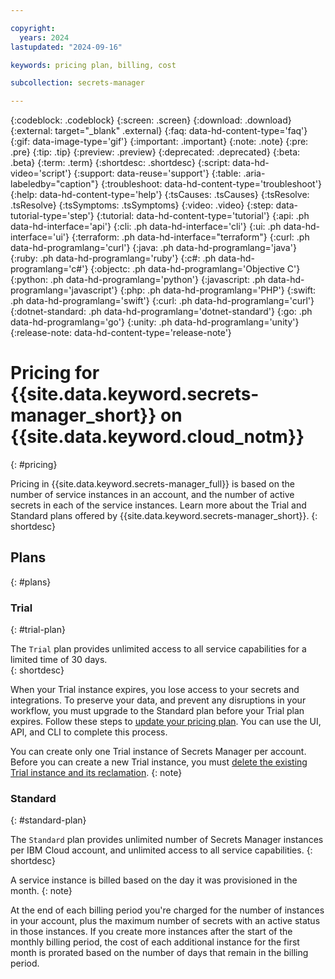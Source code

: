 ```yaml
---

copyright:
  years: 2024
lastupdated: "2024-09-16"

keywords: pricing plan, billing, cost

subcollection: secrets-manager

---
```


{:codeblock: .codeblock}
{:screen: .screen}
{:download: .download}
{:external: target="_blank" .external}
{:faq: data-hd-content-type='faq'}
{:gif: data-image-type='gif'}
{:important: .important}
{:note: .note}
{:pre: .pre}
{:tip: .tip}
{:preview: .preview}
{:deprecated: .deprecated}
{:beta: .beta}
{:term: .term}
{:shortdesc: .shortdesc}
{:script: data-hd-video='script'}
{:support: data-reuse='support'}
{:table: .aria-labeledby="caption"}
{:troubleshoot: data-hd-content-type='troubleshoot'}
{:help: data-hd-content-type='help'}
{:tsCauses: .tsCauses}
{:tsResolve: .tsResolve}
{:tsSymptoms: .tsSymptoms}
{:video: .video}
{:step: data-tutorial-type='step'}
{:tutorial: data-hd-content-type='tutorial'}
{:api: .ph data-hd-interface='api'}
{:cli: .ph data-hd-interface='cli'}
{:ui: .ph data-hd-interface='ui'}
{:terraform: .ph data-hd-interface="terraform"}
{:curl: .ph data-hd-programlang='curl'}
{:java: .ph data-hd-programlang='java'}
{:ruby: .ph data-hd-programlang='ruby'}
{:c#: .ph data-hd-programlang='c#'}
{:objectc: .ph data-hd-programlang='Objective C'}
{:python: .ph data-hd-programlang='python'}
{:javascript: .ph data-hd-programlang='javascript'}
{:php: .ph data-hd-programlang='PHP'}
{:swift: .ph data-hd-programlang='swift'}
{:curl: .ph data-hd-programlang='curl'}
{:dotnet-standard: .ph data-hd-programlang='dotnet-standard'}
{:go: .ph data-hd-programlang='go'}
{:unity: .ph data-hd-programlang='unity'}
{:release-note: data-hd-content-type='release-note'}

# Pricing for {{site.data.keyword.secrets-manager_short}} on {{site.data.keyword.cloud_notm}}
{: #pricing}

Pricing in {{site.data.keyword.secrets-manager_full}} is based on the number of service instances in an account, and the number of active secrets in each of the service instances. Learn more about the Trial and Standard plans offered by {{site.data.keyword.secrets-manager_short}}.
{: shortdesc}

## Plans
{: #plans}

### Trial
{: #trial-plan}

The `Trial` plan provides unlimited access to all service capabilities for a limited time of 30 days.  
{: shortdesc}

When your Trial instance expires, you lose access to your secrets and integrations. To preserve your data, and prevent any disruptions in your workflow, you must upgrade to the Standard plan before your Trial plan expires. Follow these steps to [update your pricing plan](/docs/billing-usage?topic=billing-usage-changing&interface=ui). You can use the UI, API, and CLI to complete this process.

You can create only one Trial instance of Secrets Manager per account. Before you can create a new Trial instance, you must [delete the existing Trial instance and its reclamation](/docs/secrets-manager?topic=secrets-manager-mng-data#service-delete).
{: note}

### Standard
{: #standard-plan}

The `Standard` plan provides unlimited number of Secrets Manager instances per IBM Cloud account, and unlimited access to all service capabilities.
{: shortdesc}

A service instance is billed based on the day it was provisioned in the month.
{: note}

At the end of each billing period you're charged for the number of instances in your account, plus the maximum number of secrets with an active status in those instances. If you create more instances after the start of the monthly billing period, the cost of each additional instance for the first month is prorated based on the number of days that remain in the billing period.
